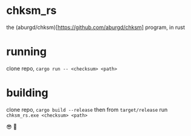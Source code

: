 # chksm_rs
the (aburgd/chksm)[https://github.com/aburgd/chksm] program, in rust

# running
clone repo, `cargo run -- <checksum> <path>`

# building
clone repo, `cargo build --release`
then from `target/release` run `chksm_rs.exe <checksum> <path>`

:sunglasses: :rainbow:
